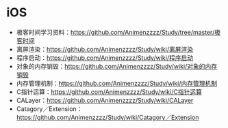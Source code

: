 # iOS
* 极客时间学习资料：<https://github.com/Animenzzzz/Study/tree/master/极客时间>
* 离屏渲染：<https://github.com/Animenzzzz/Study/wiki/离屏渲染>
* 程序启动：<https://github.com/Animenzzzz/Study/wiki/程序启动>
* 对象的内存销毁：<https://github.com/Animenzzzz/Study/wiki/对象的内存销毁>
* 内存管理机制：<https://github.com/Animenzzzz/Study/wiki/内存管理机制>
* C指针运算：<https://github.com/Animenzzzz/Study/wiki/C指针运算>
* CALayer：<https://github.com/Animenzzzz/Study/wiki/CALayer>
* Catagory／Extension：<https://github.com/Animenzzzz/Study/wiki/Catagory／Extension>
